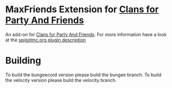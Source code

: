 # MaxFriends Extension for [Clans for Party And Friends](https://www.spigotmc.org/resources/clans-for-party-and-friends-extended.13890/)

An add-on for [Clans for Party And Friends](https://www.spigotmc.org/resources/clans-for-party-and-friends-extended.13890/). For more information have a look
at the [spigotmc.org plugin description](https://www.spigotmc.org/resources/109141/)

# Building

To build the bungeecord version please build the bungee branch. To build the velocity version please build
the velocity branch.